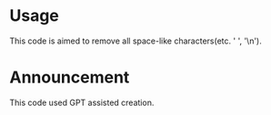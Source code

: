 # Usage
This code is aimed to remove all space-like characters(etc. ' ', '\n').

# Announcement
This code used GPT assisted creation.